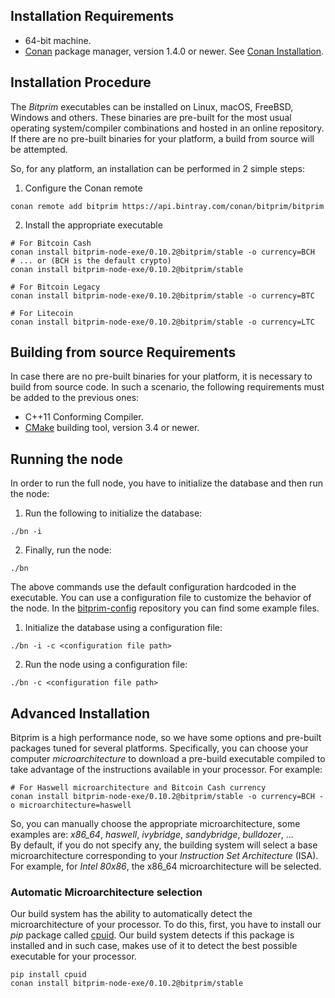 ## Installation Requirements

- 64-bit machine.
- [Conan](https://www.conan.io/) package manager, version 1.4.0 or newer. See [Conan Installation](http://docs.conan.io/en/latest/installation.html#install-with-pip-recommended).

## Installation Procedure

The *Bitprim* executables can be installed on Linux, macOS, FreeBSD, Windows and others. These binaries are pre-built for the most usual operating system/compiler combinations and hosted in an online repository. If there are no pre-built binaries for your platform, a build from source will be attempted.

So, for any platform, an installation can be performed in 2 simple steps:

1. Configure the Conan remote
```
conan remote add bitprim https://api.bintray.com/conan/bitprim/bitprim
```

2. Install the appropriate executable

```
# For Bitcoin Cash
conan install bitprim-node-exe/0.10.2@bitprim/stable -o currency=BCH 
# ... or (BCH is the default crypto)
conan install bitprim-node-exe/0.10.2@bitprim/stable 

# For Bitcoin Legacy
conan install bitprim-node-exe/0.10.2@bitprim/stable -o currency=BTC

# For Litecoin
conan install bitprim-node-exe/0.10.2@bitprim/stable -o currency=LTC
```

## Building from source Requirements

In case there are no pre-built binaries for your platform, it is necessary to build from source code. In such a scenario, the following requirements must be added to the previous ones:

- C++11 Conforming Compiler.
- [CMake](https://cmake.org/) building tool, version 3.4 or newer.


## Running the node

In order to run the full node, you have to initialize the database and then run the node:

1. Run the following to initialize the database:

```./bn -i```

2. Finally, run the node:

```./bn```

The above commands use the default configuration hardcoded in the executable. You can use a configuration file to customize the behavior of the node. In the [bitprim-config](https://github.com/bitprim/bitprim-config) repository you can find some example files.

1. Initialize the database using a configuration file:

```./bn -i -c <configuration file path>```

2. Run the node using a configuration file:

```./bn -c <configuration file path>```

## Advanced Installation

Bitprim is a high performance node, so we have some options and pre-built packages tuned for several platforms.
Specifically, you can choose your computer _microarchitecture_ to download a pre-build executable compiled to take advantage of the instructions available in your processor. For example:

```
# For Haswell microarchitecture and Bitcoin Cash currency
conan install bitprim-node-exe/0.10.2@bitprim/stable -o currency=BCH -o microarchitecture=haswell 
```
So, you can manually choose the appropriate microarchitecture, some examples are: _x86_64_, _haswell_, _ivybridge_, _sandybridge_, _bulldozer_, ...  
By default, if you do not specify any, the building system will select a base microarchitecture corresponding to your _Instruction Set Architecture_ (ISA). For example, for _Intel 80x86_, the x86_64 microarchitecture will be selected.

### Automatic Microarchitecture selection

Our build system has the ability to automatically detect the microarchitecture of your processor. To do this, first, you have to install our _pip_ package called [cpuid](https://pypi.python.org/pypi/cpuid). Our build system detects if this package is installed and in such case, makes use of it to detect the best possible executable for your processor.

```
pip install cpuid
conan install bitprim-node-exe/0.10.2@bitprim/stable 
```
